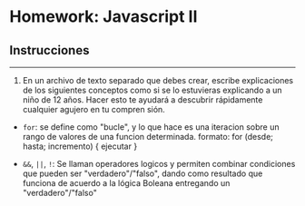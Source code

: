 # Homework: Javascript II

## Instrucciones
---
1. En un archivo de texto separado que debes crear, escribe explicaciones de los siguientes conceptos como si se lo estuvieras explicando a un niño de 12 años. Hacer esto te ayudará a descubrir rápidamente cualquier agujero en tu compren
sión.

* `for`: se define como "bucle", y lo que hace es una iteracion sobre un rango de valores de una funcion determinada.
formato: for (desde; hasta; incremento) { ejecutar }

* `&&`, `||`, `!`: Se llaman operadores logicos y permiten combinar condiciones que pueden ser "verdadero"/"falso", dando como resultado que funciona de acuerdo a la lógica Boleana entregando un "verdadero"/"falso"


